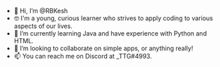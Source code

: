 - 👋 Hi, I’m @RBKesh
- 🤓 I'm a young, curious learner who strives to apply coding to various aspects of our lives.
- 🌱 I’m currently learning Java and have experience with Python and HTML.
- 💞️ I’m looking to collaborate on simple apps, or anything really!
- 📫 You can reach me on Discord at _TTG#4993.

<!---
RBKesh/RBKesh is a ✨ special ✨ repository because its `README.md` (this file) appears on your GitHub profile.
You can click the Preview link to take a look at your changes.
--->

